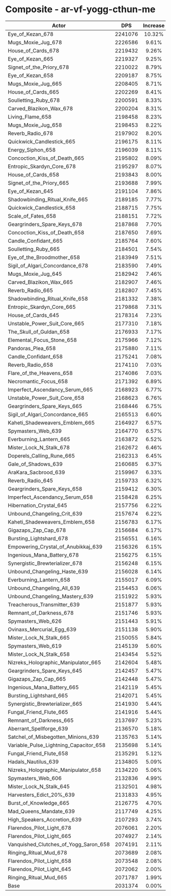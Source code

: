 # Composite - ar-vf-yogg-cthun-me
| Actor | DPS | Increase |
|---|:---:|:---:|
|Eye_of_Kezan_678|2241076|10.32%|
|Mugs_Moxie_Jug_678|2226586|9.61%|
|House_of_Cards_678|2219432|9.26%|
|Eye_of_Kezan_665|2219327|9.25%|
|Signet_of_the_Priory_678|2210022|8.79%|
|Eye_of_Kezan_658|2209187|8.75%|
|Mugs_Moxie_Jug_665|2208405|8.71%|
|House_of_Cards_665|2202269|8.41%|
|Soulletting_Ruby_678|2200591|8.33%|
|Carved_Blazikon_Wax_678|2200204|8.31%|
|Living_Flame_658|2198458|8.23%|
|Mugs_Moxie_Jug_658|2198453|8.22%|
|Reverb_Radio_678|2197902|8.20%|
|Quickwick_Candlestick_665|2196175|8.11%|
|Energy_Siphon_658|2196039|8.11%|
|Concoction_Kiss_of_Death_665|2195802|8.09%|
|Entropic_Skardyn_Core_678|2195297|8.07%|
|House_of_Cards_658|2193843|8.00%|
|Signet_of_the_Priory_665|2193688|7.99%|
|Eye_of_Kezan_645|2191104|7.86%|
|Shadowbinding_Ritual_Knife_665|2189185|7.77%|
|Quickwick_Candlestick_658|2188715|7.75%|
|Scale_of_Fates_658|2188151|7.72%|
|Geargrinders_Spare_Keys_678|2187868|7.70%|
|Concoction_Kiss_of_Death_658|2187650|7.69%|
|Candle_Confidant_665|2185764|7.60%|
|Soulletting_Ruby_665|2184501|7.54%|
|Eye_of_the_Broodmother_658|2183949|7.51%|
|Sigil_of_Algari_Concordance_678|2183590|7.49%|
|Mugs_Moxie_Jug_645|2182942|7.46%|
|Carved_Blazikon_Wax_665|2182907|7.46%|
|Reverb_Radio_665|2182807|7.45%|
|Shadowbinding_Ritual_Knife_658|2181332|7.38%|
|Entropic_Skardyn_Core_665|2179868|7.31%|
|House_of_Cards_645|2178314|7.23%|
|Unstable_Power_Suit_Core_665|2177310|7.18%|
|The_Skull_of_Guldan_658|2176933|7.17%|
|Elemental_Focus_Stone_658|2175966|7.12%|
|Pandoras_Plea_658|2175880|7.11%|
|Candle_Confidant_658|2175241|7.08%|
|Reverb_Radio_658|2174110|7.03%|
|Flare_of_the_Heavens_658|2174086|7.03%|
|Necromantic_Focus_658|2171392|6.89%|
|Imperfect_Ascendancy_Serum_665|2168923|6.77%|
|Unstable_Power_Suit_Core_658|2168623|6.76%|
|Geargrinders_Spare_Keys_665|2168446|6.75%|
|Sigil_of_Algari_Concordance_665|2165513|6.60%|
|Kaheti_Shadeweavers_Emblem_665|2164927|6.57%|
|Spymasters_Web_639|2164770|6.57%|
|Everburning_Lantern_665|2163872|6.52%|
|Mister_Lock_N_Stalk_678|2162672|6.46%|
|Doperels_Calling_Rune_665|2162313|6.45%|
|Gale_of_Shadows_639|2160685|6.37%|
|AraKara_Sacbrood_639|2159967|6.33%|
|Reverb_Radio_645|2159733|6.32%|
|Geargrinders_Spare_Keys_658|2159412|6.30%|
|Imperfect_Ascendancy_Serum_658|2158428|6.25%|
|Hibernation_Crystal_645|2157756|6.22%|
|Unbound_Changeling_Crit_639|2157674|6.22%|
|Kaheti_Shadeweavers_Emblem_658|2156783|6.17%|
|Gigazaps_Zap_Cap_678|2156684|6.17%|
|Bursting_Lightshard_678|2156551|6.16%|
|Empowering_Crystal_of_Anubikkaj_639|2156326|6.15%|
|Ingenious_Mana_Battery_678|2156275|6.15%|
|Synergistic_Brewterializer_678|2156248|6.15%|
|Unbound_Changeling_Haste_639|2156028|6.14%|
|Everburning_Lantern_658|2155017|6.09%|
|Unbound_Changeling_All_639|2154453|6.06%|
|Unbound_Changeling_Mastery_639|2151922|5.93%|
|Treacherous_Transmitter_639|2151877|5.93%|
|Remnant_of_Darkness_678|2151746|5.93%|
|Spymasters_Web_626|2151443|5.91%|
|Ovinaxs_Mercurial_Egg_639|2151138|5.90%|
|Mister_Lock_N_Stalk_665|2150055|5.84%|
|Spymasters_Web_619|2145139|5.60%|
|Mister_Lock_N_Stalk_658|2143454|5.52%|
|Nizreks_Holographic_Manipulator_665|2142604|5.48%|
|Geargrinders_Spare_Keys_645|2142457|5.47%|
|Gigazaps_Zap_Cap_665|2142448|5.47%|
|Ingenious_Mana_Battery_665|2142119|5.45%|
|Bursting_Lightshard_665|2142071|5.45%|
|Synergistic_Brewterializer_665|2141930|5.44%|
|Fungal_Friend_Flute_665|2141916|5.44%|
|Remnant_of_Darkness_665|2137697|5.23%|
|Aberrant_Spellforge_639|2136570|5.18%|
|Satchel_of_Misbegotten_Minions_639|2135763|5.14%|
|Variable_Pulse_Lightning_Capacitor_658|2135698|5.14%|
|Fungal_Friend_Flute_658|2135291|5.12%|
|Hadals_Nautilus_639|2134805|5.09%|
|Nizreks_Holographic_Manipulator_658|2134220|5.06%|
|Spymasters_Web_606|2132836|4.99%|
|Mister_Lock_N_Stalk_645|2132501|4.98%|
|Harvesters_Edict_20%_639|2131833|4.95%|
|Burst_of_Knowledge_665|2126775|4.70%|
|Mad_Queens_Mandate_639|2117749|4.25%|
|High_Speakers_Accretion_639|2107293|3.74%|
|Flarendos_Pilot_Light_678|2076061|2.20%|
|Flarendos_Pilot_Light_665|2074927|2.14%|
|Vanquished_Clutches_of_Yogg_Saron_658|2074191|2.11%|
|Ringing_Ritual_Mud_678|2073689|2.08%|
|Flarendos_Pilot_Light_658|2073548|2.08%|
|Flarendos_Pilot_Light_645|2072062|2.00%|
|Ringing_Ritual_Mud_665|2071787|1.99%|
|Base|2031374|0.00%|
